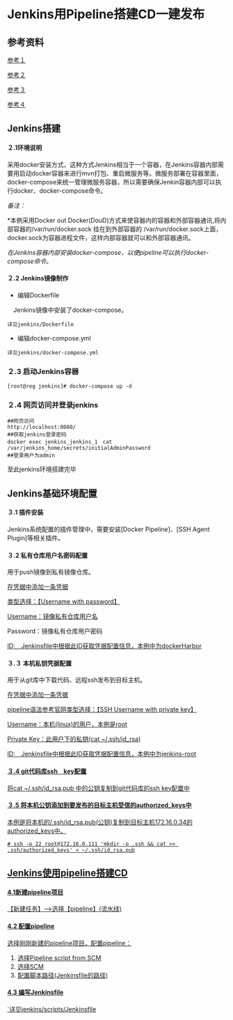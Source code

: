 # Jenkins用Pipeline搭建CD一建发布

## 参考资料

[参考１](https://jenkins.io/doc/tutorials/build-a-java-app-with-maven/)

[参考２](https://liatrio.com/building-docker-jenkins-pipelines/)

[参考３](https://code-maze.com/ci-jenkins-docker/)

[参考４](https://jenkins.io/doc/book/pipeline/docker/#using-multiple-containers)



## Jenkins搭建

#### ２.1环境说明

采用docker安装方式，这种方式Jenkins相当于一个容器，在Jenkins容器内部需要用启动docker容器来进行mvn打包、重启微服务等。微服务部署在容器里面，docker-compose来统一管理微服务容器，所以需要确保Jenkin容器内部可以执行docker、docker-compose命令。

*备注：*

*本例采用Docker out Docker(DouD)方式来使容器内的容器和外部容器通讯,将内部容器的/var/run/docker.sock 挂在到外部容器的 /var/run/docker.sock上面，docker.sock为容器进程文件，这样内部容器就可以和外部容器通讯。

*在Jenkins容器内部安装docker-compose，以便pipeline可以执行docker-compose命令。*

#### ２.2 Jenkins镜像制作

- 编辑Dockerfile

　Jenkins镜像中安装了docker-compose。

```
详见jenkins/Dockerfile
```

- 编辑docker-compose.yml

```
详见jenkins/docker-compose.yml
```

### ２.3 启动Jenkins容器

```
[root@reg jenkins]# docker-compose up -d
```

### ２.4 网页访问并登录jenkins

```
##网页访问
http://localhost:8080/
##获取jenkins登录密码
docker exec jenkins_jenkins_1　cat /var/jenkins_home/secrets/initialAdminPassword
##登录用户为admin
```

至此jenkins环境搭建完毕

## Jenkins基础环境配置

#### ３.1 插件安装

Jenkins系统配置的插件管理中，需要安装[Docker Pipeline]、[SSH Agent Plugin]等相关插件。

#### ３.2 私有仓库用户名密码配置

用于push镜像到私有镜像仓库。

<u>在凭据中添加一条凭据</u>

<u>类型选择：【Username with password】</u>

<u>Username：镜像私有仓库用户名</u>

Password：镜像私有仓库用户密码	

<u>ID:　Jenkinsfile中根据此ID获取凭据配置信息，本例中为dockerHarbor</u>

#### ３.３ 本机私钥凭据配置

用于从git库中下载代码、远程ssh发布到目标主机。

<u>在凭据中添加一条凭据</u>

<u>pipeline语法参考官网类型选择：【SSH Username with private key】</u>

<u>Username：本机(linux)的用户，本例是root</u>

<u>Private Key：此用户下的私钥(cat ~/.ssh/id_rsa)</u>

<u>ID:　Jenkinsfile中根据此ID获取凭据配置信息，本例中为jenkins-root

#### ３.4 git代码库ssh　key配置

将cat ~/.ssh/id_rsa.pub 中的公钥复制到git代码库的ssh key配置中

#### ３.5 将本机公钥添加到要发布的目标主机受信的authorized_keys中

本例是将本机的/.ssh/id_rsa.pub(公钥)复制到目标主机172.16.0.34的authorized_keys中。

```
# ssh -p 22 root@172.16.0.111 'mkdir -p .ssh && cat >> .ssh/authorized_keys' < ~/.ssh/id_rsa.pub
```

## Jenkins使用pipeline搭建CD

#### 4.1新建pipeline项目

【新建任务】-->选择【pipeline】(流水线)

#### 4.2 配置pipeline

选择刚刚新建的pipeline项目，配置pipeline：

1. 选择Pipeline script from SCM
2. 选择SCM
3. 配置脚本路径(Jenkinsfile的路径)

#### 4.3 编写Jenkinsfile

`详见jenkins/scripts/Jenkinsfile
```
